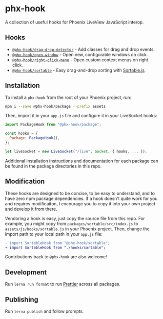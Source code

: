 # phx-hook

A collection of useful hooks for Phoenix LiveView JavaScript interop.

## Hooks

* [`@phx-hook/drag-drop-detector`](./packages/drag-drop-detector) - Add classes for drag and drop events.
* [`@phx-hook/open-window`](./packages/open-window) - Open new, configurable windows on click.
* [`@phx-hook/right-click-menu`](./packages/right-click-menu) - Open custom context menus on right click.
* [`@phx-hook/sortable`](./packages/sortable) - Easy drag-and-drop sorting with [Sortable.js](https://sortablejs.github.io/Sortable/).

## Installation

To install a `phx-hook` from the root of your Phoenix project, run:

```sh
npm i --save @phx-hook/package --prefix assets
```

Then, import it in your `app.js` file and configure it in your LiveSocket hooks:

```js
import PackageHook from "@phx-hook/package";

const hooks = {
  Package: PackageHook(),
};

let liveSocket = new LiveSocket("/live", Socket, { hooks, ... });
```

Additional installation instructions and documentation for each package can be found in the package directories in this repo.

## Modification

These hooks are designed to be concise, to be easy to understand, and to have zero npm package dependencies. If a hook doesn't quite work for you and requires modificaiton, I encourage you to copy it into your own project and develop it from there.

Vendoring a hook is easy, just copy the source file from this repo. For example, you might copy from `packages/sortable/src/index.js` to `assets/js/hooks/sortable.js` in your Phoenix project. Then, change the import path to your local path in your `app.js` file:

```diff
- import SortableHook from "@phx-hook/sortable";
+ import SortableHook from "./hooks/sortable";
```

Contributions back to `@phx-hook` are also welcome!

## Development

Run `lerna run format` to run [Prettier](https://prettier.io/) across all packages.

## Publishing

Run `lerna publish` and follow prompts.
